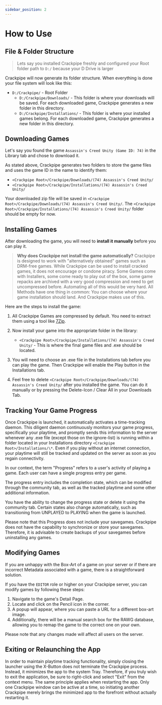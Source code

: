 ```yaml
---
sidebar_position: 2
---
```


# How to Use

## File & Folder Structure

> Lets say you installed Crackpipe freshly and configured your Root folder path to `D:/` because your D Drive is larger

Crackpipe will now generate its folder structure. When everything is done your file system will look like this:

- `D:/Crackpipe/` - Root Folder
  - `D:/Crackpipe/Downloads/` - This folder is where your downloads will be saved. For each downloaded game, Crackpipe generates a new folder in this directory.
  - `D:/Crackpipe/Installations/` - This folder is where your installed games belong. For each downloaded game, Crackpipe generates a new folder in this directory.

## Downloading Games

Let's say you found the game `Assassin's Creed Unity (Game ID: 74)` in the Library tab and chose to download it.

As stated above, Crackpipe generates two folders to store the game files and uses the game ID in the name to identify them:

- `<Crackpipe Root>/Crackpipe/Downloads/(74) Assassin's Creed Unity/`
- `<Crackpipe Root>/Crackpipe/Installations/(74) Assassin's Creed Unity/`

Your downloaded zip file will be saved in `<Crackpipe Root>/Crackpipe/Downloads/(74) Assassin's Creed Unity/`. The `<Crackpipe Root>/Crackpipe/Installations/(74) Assassin's Creed Unity/` folder should be empty for now.

## Installing Games

After downloading the game, you will need to **install it manually** before you can play it.

> **Why does Crackpipe not install the game automatically?**
> Crackpipe is designed to work with "alternatively obtained" games such as DRM-free games. While Crackpipe can be used to install cracked games, it does not encourage or condone piracy. Some Games come with Installers, some come ready to play out of the box, some game repacks are archived with a very good compression and need to get uncompressed before. Automating all of this would be very hard. All Methods have one thing in common: You can choose where your game installation should land. And Crackpipe makes use of this.

Here are the steps to install the game:

1. All Crackpipe Games are compressed by default. You need to extract them using a tool like [7Zip](https://www.7-zip.org/).
2. Now install your game into the appropriate folder in the library:

   - `<Crackpipe Root>/Crackpipe/Installations/(74) Assassin's Creed Unity/` - This is where the final game files and .exe should be located.

3. You will need to choose an .exe file in the Installations tab before you can play the game. Then Crackpipe will enable the Play button in the Installations tab.

4. Feel free to delete `<Crackpipe Root>/Crackpipe/Downloads/(74) Assassin's Creed Unity/` after you installed the game. You can do it manually or by pressing the Delete-Icon / Clear All in your Downloads Tab.

## Tracking Your Game Progress

Once Crackpipe is launched, it automatically activates a time-tracking daemon. This diligent daemon continuously monitors your game progress, specifically your playtime, and promptly sends this information to the server whenever any .exe file (except those on the ignore-list) is running within a folder located in your Installations directory `<Crackpipe Root>/Installations/\*`. Even if you play without an internet connection, your playtime will still be tracked and updated on the server as soon as you regain connectivity.

In our context, the term "Progress" refers to a user's activity of playing a game. Each user can have a single progress entry per game.

The progress entry includes the completion state, which can be modified through the community tab, as well as the tracked playtime and some other additional information.

You have the ability to change the progress state or delete it using the community tab. Certain states also change automatically, such as transitioning from UNPLAYED to PLAYING when the game is launched.

Please note that this Progress does not include your savegames. Crackpipe does not have the capability to synchronize or store your savegames. Therefore, it is advisable to create backups of your savegames before uninstalling any games.

## Modifying Games

If you are unhappy with the Box-Art of a game on your server or if there are incorrect Metadata associated with a game, there is a straightforward solution.

If you have the `EDITOR` role or higher on your Crackpipe server, you can modify games by following these steps:

1. Navigate to the game's Detail Page.
2. Locate and click on the Pencil icon in the corner.
3. A popup will appear, where you can paste a URL for a different box-art image.
4. Additionally, there will be a manual search box for the RAWG database, allowing you to remap the game to the correct one on your own.

Please note that any changes made will affect all users on the server.

## Exiting or Relaunching the App

In order to maintain playtime tracking functionality, simply closing the launcher using the X-Button does not terminate the Crackpipe process. Instead, it minimizes the app to the system Tray. Therefore, if you truly wish to exit the application, be sure to right-click and select "Exit" from the context menu. The same principle applies when restarting the app. Only one Crackpipe window can be active at a time, so initiating another Crackpipe merely brings the minimized app to the forefront without actually restarting it.
